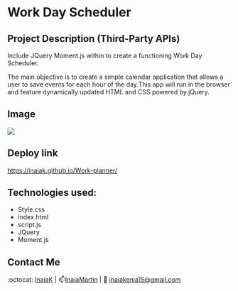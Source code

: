 # Work Day Scheduler 

## Project Description (Third-Party APIs)

Include JQuery Moment.js within to create a functioning Work Day Scheduler.

The main objective is to create a simple calendar application that allows a user to save events for each hour of the day.This app will run in the browser and feature dynamically updated HTML and CSS powered by jQuery.

## Image
<img src="https://github.com/InaiaK/Work-planner/blob/main/Untitled_%20Sep%2020%2C%202022%209_33%20PM.gif">

## Deploy link
https://inaiak.github.io/Work-planner/


## Technologies used:
* Style.css
* index.html
* script.js
* JQuery
* Moment.js 

## Contact Me

:octocat: [InaiaK](https://github.com/inaia@gmail.com) | 📫[InaiaMartin](https://www.linkedin.com/in/inai%C3%A1-martin100000/) | :email: inaiakenia15@gmail.com

